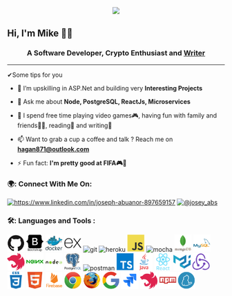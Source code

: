 <div id="header" align="center">
  <img src="https://media.giphy.com/media/RbDKaczqWovIugyJmW/giphy.gif" width="150"/>
</div>
<h2 text-align="left">Hi, I'm Mike 👋😎</h2>
<h3 align="center">A Software Developer, Crypto Enthusiast and <span><a href="http://mikespizz.blogspot.com/">Writer</a><span></h3>
<hr/>

✔Some tips for you

- 🌱 I’m upskilling in ASP.Net and building very **Interesting Projects**

- 💬 Ask me about **Node, PostgreSQL, ReactJs, Microservices**

- 📝 I spend free time playing video games🎮, having fun with family and friends🕺🏾, reading📖 and writing📜 

- 📫 Want to grab a cup a coffee and talk ? Reach me on **hagan871@outlook.com**

- ⚡ Fun fact: **I'm pretty good at FIFA🎮**🌇

### 🌍: Connect With Me On:

<a href="https://www.linkedin.com/in/hagan871/" target="_blank"><img align="center" src="https://raw.githubusercontent.com/rahuldkjain/github-profile-readme-generator/master/src/images/icons/Social/linked-in-alt.svg" alt="https://www.linkedin.com/in/joseph-abuanor-897659157" height="30" width="40" /></a>
<a href="https://instagram.com/mhyk_spizz?igshid=NTdlMDg3MTY=" target="_blank"><img align="center" src="https://raw.githubusercontent.com/rahuldkjain/github-profile-readme-generator/master/src/images/icons/Social/instagram.svg" alt="@josey_abs" height="30" width="40" /></a>

### 🛠: Languages and Tools :

  <p align="left">
    <img src="https://github.com/devicons/devicon/blob/master/icons/github/github-original.svg"  title="github" alt="github" width="40" height="40"/>
    <img src="https://raw.githubusercontent.com/devicons/devicon/master/icons/bootstrap/bootstrap-plain-wordmark.svg" alt="bootstrap" width="40" height="40"/>   
    <img src="https://raw.githubusercontent.com/devicons/devicon/master/icons/docker/docker-original-wordmark.svg" alt="docker" width="40" height="40"/>
    <img src="https://github.com/devicons/devicon/blob/master/icons/express/express-original.svg" alt="express" width="40" height="40"/>
    <img src="https://www.vectorlogo.zone/logos/git-scm/git-scm-icon.svg" alt="git" width="40" height="40"/>
    <img src="https://www.vectorlogo.zone/logos/heroku/heroku-icon.svg" alt="heroku" width="40" height="40"/>
    <img src="https://raw.githubusercontent.com/devicons/devicon/master/icons/javascript/javascript-original.svg" alt="javascript" width="40" height="40"/>
    <img src="https://www.vectorlogo.zone/logos/mochajs/mochajs-icon.svg" alt="mocha" width="40" height="40"/>
    <img src="https://raw.githubusercontent.com/devicons/devicon/master/icons/mongodb/mongodb-original-wordmark.svg" alt="mongodb" width="40" height="40"/>
    <img src="https://raw.githubusercontent.com/devicons/devicon/master/icons/mysql/mysql-original-wordmark.svg" alt="mysql" width="40" height="40"/>
    <img src="https://raw.githubusercontent.com/devicons/devicon/master/icons/nestjs/nestjs-plain.svg" alt="nestjs" width="40" height="40"/>
    <img src="https://raw.githubusercontent.com/devicons/devicon/master/icons/nginx/nginx-original.svg" alt="nginx" width="40" height="40"/>
    <img src="https://raw.githubusercontent.com/devicons/devicon/master/icons/nodejs/nodejs-original-wordmark.svg" alt="nodejs" width="40" height="40"/>
    <img src="https://raw.githubusercontent.com/devicons/devicon/master/icons/postgresql/postgresql-original-wordmark.svg" alt="postgresql" width="40" height="40"/>
    <img src="https://www.vectorlogo.zone/logos/getpostman/getpostman-icon.svg" alt="postman" width="40" height="40"/> </a>
    <img src="https://raw.githubusercontent.com/devicons/devicon/master/icons/typescript/typescript-original.svg" alt="typescript" width="40" height="40"/>
    <img src="https://github.com/devicons/devicon/blob/master/icons/java/java-original-wordmark.svg" title="Java" alt="Java" width="40" height="40"/>
    <img src="https://github.com/devicons/devicon/blob/master/icons/react/react-original-wordmark.svg" title="React" alt="React" width="40" height="40"/>
    <img src="https://github.com/devicons/devicon/blob/master/icons/materialui/materialui-original.svg" title="Material UI" alt="Material UI" width="40" height="40"/>
    <img src="https://github.com/devicons/devicon/blob/master/icons/redux/redux-original.svg" title="Redux" alt="Redux " width="40" height="40"/>
    <img src="https://github.com/devicons/devicon/blob/master/icons/css3/css3-plain-wordmark.svg"  title="CSS3" alt="CSS" width="40" height="40"/>
    <img src="https://github.com/devicons/devicon/blob/master/icons/html5/html5-original.svg" title="HTML5" alt="HTML" width="40" height="40"/>
    <img src="https://github.com/devicons/devicon/blob/master/icons/firebase/firebase-plain-wordmark.svg" title="Firebase" alt="Firebase" width="40" height="40"/>
    <img src="https://github.com/devicons/devicon/blob/master/icons/chrome/chrome-original.svg" title="React" alt="React" width="40" height="40"/>
    <img src="https://github.com/devicons/devicon/blob/master/icons/firefox/firefox-original.svg"  title="Firefox" alt="Firefox" width="40" height="40"/>
    <img src="https://github.com/devicons/devicon/blob/master/icons/google/google-original.svg"  title="Google" alt="Google" width="40" height="40"/>
    <img src="https://github.com/devicons/devicon/blob/master/icons/jira/jira-original.svg"  title="Jira" alt="Jira" width="40" height="40"/>
    <img src="https://github.com/devicons/devicon/blob/master/icons/nestjs/nestjs-plain.svg"  title="NestJS" alt="NestJS" width="40" height="40"/>
    <img src="https://github.com/devicons/devicon/blob/master/icons/npm/npm-original-wordmark.svg"  title="NPM" alt="NPM" width="40" height="40"/>
    <img src="https://github.com/devicons/devicon/blob/master/icons/yarn/yarn-original.svg"  title="Yarn" alt="Yarn" width="40" height="40"/>
